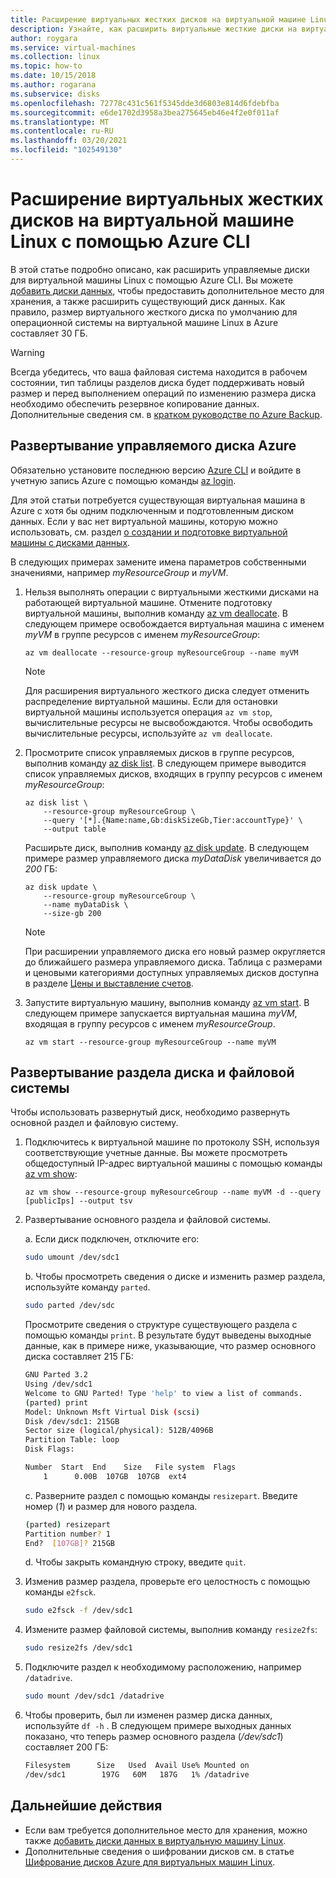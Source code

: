 ```yaml
---
title: Расширение виртуальных жестких дисков на виртуальной машине Linux
description: Узнайте, как расширить виртуальные жесткие диски на виртуальной машине Linux с помощью Azure CLI.
author: roygara
ms.service: virtual-machines
ms.collection: linux
ms.topic: how-to
ms.date: 10/15/2018
ms.author: rogarana
ms.subservice: disks
ms.openlocfilehash: 72778c431c561f5345dde3d6803e814d6fdebfba
ms.sourcegitcommit: e6de1702d3958a3bea275645eb46e4f2e0f011af
ms.translationtype: MT
ms.contentlocale: ru-RU
ms.lasthandoff: 03/20/2021
ms.locfileid: "102549130"
---
```

# <a name="expand-virtual-hard-disks-on-a-linux-vm-with-the-azure-cli"></a>Расширение виртуальных жестких дисков на виртуальной машине Linux с помощью Azure CLI

В этой статье подробно описано, как расширить управляемые диски для виртуальной машины Linux с помощью Azure CLI. Вы можете [добавить диски данных](add-disk.md), чтобы предоставить дополнительное место для хранения, а также расширить существующий диск данных. Как правило, размер виртуального жесткого диска по умолчанию для операционной системы на виртуальной машине Linux в Azure составляет 30 ГБ. 

> [!WARNING]
> Всегда убедитесь, что ваша файловая система находится в рабочем состоянии, тип таблицы разделов диска будет поддерживать новый размер и перед выполнением операций по изменению размера диска необходимо обеспечить резервное копирование данных. Дополнительные сведения см. в [кратком руководстве по Azure Backup](../../backup/quick-backup-vm-portal.md). 

## <a name="expand-an-azure-managed-disk"></a>Развертывание управляемого диска Azure
Обязательно установите последнюю версию [Azure CLI](/cli/azure/install-az-cli2) и войдите в учетную запись Azure с помощью команды [az login](/cli/azure/reference-index#az-login).

Для этой статьи потребуется существующая виртуальная машина в Azure с хотя бы одним подключенным и подготовленным диском данных. Если у вас нет виртуальной машины, которую можно использовать, см. раздел [о создании и подготовке виртуальной машины с дисками данных](tutorial-manage-disks.md#create-and-attach-disks).

В следующих примерах замените имена параметров собственными значениями, например *myResourceGroup* и *myVM*.

1. Нельзя выполнять операции с виртуальными жесткими дисками на работающей виртуальной машине. Отмените подготовку виртуальной машины, выполнив команду [az vm deallocate](/cli/azure/vm#az-vm-deallocate). В следующем примере освобождается виртуальная машина с именем *myVM* в группе ресурсов с именем *myResourceGroup*:

    ```azurecli
    az vm deallocate --resource-group myResourceGroup --name myVM
    ```

    > [!NOTE]
    > Для расширения виртуального жесткого диска следует отменить распределение виртуальной машины. Если для остановки виртуальной машины используется операция `az vm stop`, вычислительные ресурсы не высвобождаются. Чтобы освободить вычислительные ресурсы, используйте `az vm deallocate`.

1. Просмотрите список управляемых дисков в группе ресурсов, выполнив команду [az disk list](/cli/azure/disk#az-disk-list). В следующем примере выводится список управляемых дисков, входящих в группу ресурсов с именем *myResourceGroup*:

    ```azurecli
    az disk list \
        --resource-group myResourceGroup \
        --query '[*].{Name:name,Gb:diskSizeGb,Tier:accountType}' \
        --output table
    ```

    Расширьте диск, выполнив команду [az disk update](/cli/azure/disk#az-disk-update). В следующем примере размер управляемого диска *myDataDisk* увеличивается до *200* ГБ:

    ```azurecli
    az disk update \
        --resource-group myResourceGroup \
        --name myDataDisk \
        --size-gb 200
    ```

    > [!NOTE]
    > При расширении управляемого диска его новый размер округляется до ближайшего размера управляемого диска. Таблица с размерами и ценовыми категориями доступных управляемых дисков доступна в разделе [Цены и выставление счетов](../managed-disks-overview.md).

1. Запустите виртуальную машину, выполнив команду [az vm start](/cli/azure/vm#az-vm-start). В следующем примере запускается виртуальная машина *myVM*, входящая в группу ресурсов с именем *myResourceGroup*.

    ```azurecli
    az vm start --resource-group myResourceGroup --name myVM
    ```


## <a name="expand-a-disk-partition-and-filesystem"></a>Развертывание раздела диска и файловой системы
Чтобы использовать развернутый диск, необходимо развернуть основной раздел и файловую систему.

1. Подключитесь к виртуальной машине по протоколу SSH, используя соответствующие учетные данные. Вы можете просмотреть общедоступный IP-адрес виртуальной машины с помощью команды [az vm show](/cli/azure/vm#az-vm-show):

    ```azurecli
    az vm show --resource-group myResourceGroup --name myVM -d --query [publicIps] --output tsv
    ```

1. Развертывание основного раздела и файловой системы.

    а. Если диск подключен, отключите его:

    ```bash
    sudo umount /dev/sdc1
    ```

    b. Чтобы просмотреть сведения о диске и изменить размер раздела, используйте команду `parted`.

    ```bash
    sudo parted /dev/sdc
    ```

    Просмотрите сведения о структуре существующего раздела с помощью команды `print`. В результате будут выведены выходные данные, как в примере ниже, указывающие, что размер основного диска составляет 215 ГБ:

    ```bash
    GNU Parted 3.2
    Using /dev/sdc1
    Welcome to GNU Parted! Type 'help' to view a list of commands.
    (parted) print
    Model: Unknown Msft Virtual Disk (scsi)
    Disk /dev/sdc1: 215GB
    Sector size (logical/physical): 512B/4096B
    Partition Table: loop
    Disk Flags:
    
    Number  Start  End    Size   File system  Flags
        1      0.00B  107GB  107GB  ext4
    ```

    c. Разверните раздел с помощью команды `resizepart`. Введите номер (*1*) и размер для нового раздела.

    ```bash
    (parted) resizepart
    Partition number? 1
    End?  [107GB]? 215GB
    ```

    d. Чтобы закрыть командную строку, введите `quit`.

1. Изменив размер раздела, проверьте его целостность с помощью команды `e2fsck`.

    ```bash
    sudo e2fsck -f /dev/sdc1
    ```

1. Измените размер файловой системы, выполнив команду `resize2fs`:

    ```bash
    sudo resize2fs /dev/sdc1
    ```

1. Подключите раздел к необходимому расположению, например `/datadrive`.

    ```bash
    sudo mount /dev/sdc1 /datadrive
    ```

1. Чтобы проверить, был ли изменен размер диска данных, используйте `df -h` . В следующем примере выходных данных показано, что теперь размер основного раздела (*/dev/sdc1*) составляет 200 ГБ:

    ```bash
    Filesystem      Size   Used  Avail Use% Mounted on
    /dev/sdc1        197G   60M   187G   1% /datadrive
    ```

## <a name="next-steps"></a>Дальнейшие действия
* Если вам требуется дополнительное место для хранения, можно также [добавить диски данных в виртуальную машину Linux](add-disk.md). 
* Дополнительные сведения о шифровании дисков см. в статье [Шифрование дисков Azure для виртуальных машин Linux](disk-encryption-overview.md).
